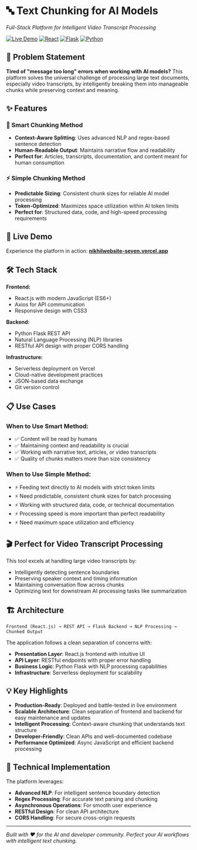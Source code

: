 # 🔤 Text Chunking for AI Models
*Full-Stack Platform for Intelligent Video Transcript Processing*

[![Live Demo](https://img.shields.io/badge/Live%20Demo-Visit%20Site-blue?style=for-the-badge)](https://nikhilwebsite-seven.vercel.app)
[![React](https://img.shields.io/badge/React-20232A?style=for-the-badge&logo=react&logoColor=61DAFB)](https://reactjs.org/)
[![Flask](https://img.shields.io/badge/Flask-000000?style=for-the-badge&logo=flask&logoColor=white)](https://flask.palletsprojects.com/)
[![Python](https://img.shields.io/badge/Python-3776AB?style=for-the-badge&logo=python&logoColor=white)](https://python.org/)

## 🎯 Problem Statement

**Tired of "message too long" errors when working with AI models?** This platform solves the universal challenge of processing large text documents, especially video transcripts, by intelligently breaking them into manageable chunks while preserving context and meaning.



## ✨ Features

### 🧠 Smart Chunking Method
- **Context-Aware Splitting**: Uses advanced NLP and regex-based sentence detection
- **Human-Readable Output**: Maintains narrative flow and readability
- **Perfect for**: Articles, transcripts, documentation, and content meant for human consumption

### ⚡ Simple Chunking Method  
- **Predictable Sizing**: Consistent chunk sizes for reliable AI model processing
- **Token-Optimized**: Maximizes space utilization within AI token limits
- **Perfect for**: Structured data, code, and high-speed processing requirements

## 🚀 Live Demo

Experience the platform in action: **[nikhilwebsite-seven.vercel.app](https://nikhilwebsite-seven.vercel.app)**

## 🛠️ Tech Stack

**Frontend:**
- React.js with modern JavaScript (ES6+)
- Axios for API communication
- Responsive design with CSS3

**Backend:**
- Python Flask REST API
- Natural Language Processing (NLP) libraries
- RESTful API design with proper CORS handling

**Infrastructure:**
- Serverless deployment on Vercel
- Cloud-native development practices
- JSON-based data exchange
- Git version control

## 📋 Use Cases

### When to Use Smart Method:
- ✅ Content will be read by humans
- ✅ Maintaining context and readability is crucial  
- ✅ Working with narrative text, articles, or video transcripts
- ✅ Quality of chunks matters more than size consistency

### When to Use Simple Method:
- ⚡ Feeding text directly to AI models with strict token limits
- ⚡ Need predictable, consistent chunk sizes for batch processing
- ⚡ Working with structured data, code, or technical documentation
- ⚡ Processing speed is more important than perfect readability
- ⚡ Need maximum space utilization and efficiency

## 🎬 Perfect for Video Transcript Processing

This tool excels at handling large video transcripts by:
- Intelligently detecting sentence boundaries
- Preserving speaker context and timing information
- Maintaining conversation flow across chunks
- Optimizing text for downstream AI processing tasks like summarization

## 🏗️ Architecture

```
Frontend (React.js) → REST API → Flask Backend → NLP Processing → Chunked Output
```

The application follows a clean separation of concerns with:
- **Presentation Layer**: React.js frontend with intuitive UI
- **API Layer**: RESTful endpoints with proper error handling
- **Business Logic**: Python Flask with NLP processing capabilities
- **Infrastructure**: Serverless deployment for scalability

## 💡 Key Highlights

- **Production-Ready**: Deployed and battle-tested in live environment
- **Scalable Architecture**: Clean separation of frontend and backend for easy maintenance and updates  
- **Intelligent Processing**: Context-aware chunking that understands text structure
- **Developer-Friendly**: Clean APIs and well-documented codebase
- **Performance Optimized**: Async JavaScript and efficient backend processing

## 🔧 Technical Implementation

The platform leverages:
- **Advanced NLP**: For intelligent sentence boundary detection
- **Regex Processing**: For accurate text parsing and chunking
- **Asynchronous Operations**: For smooth user experience
- **RESTful Design**: For clean API architecture
- **CORS Handling**: For secure cross-origin requests

---

*Built with ❤️ for the AI and developer community. Perfect your AI workflows with intelligent text chunking.*
